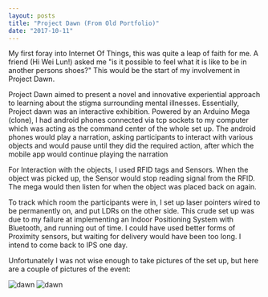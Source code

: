 ```yaml
---
layout: posts
title: "Project Dawn (From Old Portfolio)"
date: "2017-10-11"
---
```


My first foray into Internet Of Things, this was quite a leap of faith for me. A friend (Hi Wei Lun!) asked me "is it possible to feel what it is like to be in another persons shoes?" This would be the start of my involvement in Project Dawn.

Project Dawn aimed to present a novel and innovative experiential approach to learning about the stigma surrounding mental illnesses. Essentially, Project dawn was an interactive exhibition. Powered by an Arduino Mega (clone), I had android phones connected via tcp sockets to my computer which was acting as the command center of the whole set up. The android phones would play a narration, asking participants to interact with various objects and would pause until they did the required action, after which the mobile app would continue playing the narration

For Interaction with the objects, I used RFID tags and Sensors. When the object was picked up, the Sensor would stop reading signal from the RFID. The mega would then listen for when the object was placed back on again.

To track which room the participants were in, I set up laser pointers wired to be permanently on, and put LDRs on the other side. This crude set up was due to my failure at implementing an Indoor Positioning System with Bluetooth, and running out of time. I could have used better forms of Proximity sensors, but waiting for delivery would have been too long. I intend to come back to IPS one day.

Unfortunately I was not wise enough to take pictures of the set up, but here are a couple of pictures of the event:

![dawn](/dawn1.jpg)
![dawn](/dawn2.jpg)
